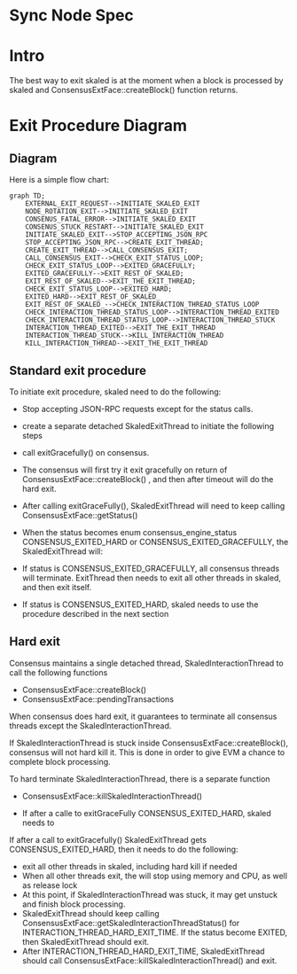 # Sync Node Spec


# Intro

The best way to exit skaled is at the moment when a block is processed by skaled and 
ConsensusExtFace::createBlock() function returns.


# Exit Procedure Diagram

## Diagram

Here is a simple flow chart:

```mermaid
graph TD;
    EXTERNAL_EXIT_REQUEST-->INITIATE_SKALED_EXIT
    NODE_ROTATION_EXIT-->INITIATE_SKALED_EXIT
    CONSENUS_FATAL_ERROR-->INITIATE_SKALED_EXIT
    CONSENUS_STUCK_RESTART-->INITIATE_SKALED_EXIT
    INITIATE_SKALED_EXIT-->STOP_ACCEPTING_JSON_RPC
    STOP_ACCEPTING_JSON_RPC-->CREATE_EXIT_THREAD;
    CREATE_EXIT_THREAD-->CALL_CONSENSUS_EXIT;
    CALL_CONSENSUS_EXIT-->CHECK_EXIT_STATUS_LOOP;
    CHECK_EXIT_STATUS_LOOP-->EXITED_GRACEFULLY;
    EXITED_GRACEFULLY-->EXIT_REST_OF_SKALED;
    EXIT_REST_OF_SKALED-->EXIT_THE_EXIT_THREAD;
    CHECK_EXIT_STATUS_LOOP-->EXITED_HARD;
    EXITED_HARD-->EXIT_REST_OF_SKALED_
    EXIT_REST_OF_SKALED_-->CHECK_INTERACTION_THREAD_STATUS_LOOP
    CHECK_INTERACTION_THREAD_STATUS_LOOP-->INTERACTION_THREAD_EXITED
    CHECK_INTERACTION_THREAD_STATUS_LOOP-->INTERACTION_THREAD_STUCK
    INTERACTION_THREAD_EXITED-->EXIT_THE_EXIT_THREAD
    INTERACTION_THREAD_STUCK-->KILL_INTERACTION_THREAD
    KILL_INTERACTION_THREAD-->EXIT_THE_EXIT_THREAD
```



## Standard exit procedure 

To initiate exit procedure, skaled need to do the following:

* Stop accepting JSON-RPC requests except for the status calls.
* create a separate detached SkaledExitThread to initiate the following steps 
* call exitGracefully() on consensus. 
* The consensus will first try it exit gracefully on return of ConsensusExtFace::createBlock() , 
  and then after  timeout will do the hard exit.
* After calling exitGraceFully(), SkaledExitThread will need to keep calling 
  ConsensusExtFace::getStatus()
* When the status becomes enum consensus_engine_status CONSENSUS_EXITED_HARD or 
  CONSENSUS_EXITED_GRACEFULLY, the SkaledExitThread will:

* If status is CONSENSUS_EXITED_GRACEFULLY, all consensus threads will terminate. ExitThread then needs to 
  exit all other threads in skaled, and then exit itself.
* If status is CONSENSUS_EXITED_HARD, skaled needs to use the procedure described in the next 
  section

## Hard exit

Consensus maintains a single detached thread, SkaledInteractionThread to call the following 
functions 

* ConsensusExtFace::createBlock()
* ConsensusExtFace::pendingTransactions

When consensus does hard exit, it guarantees to terminate all consensus threads except
the SkaledInteractionThread. 

If SkaledInteractionThread is stuck inside ConsensusExtFace::createBlock(), 
consensus will not hard kill it.  This is done in order to give EVM a chance to complete block 
processing.

To hard terminate SkaledInteractionThread, there is a separate function

* ConsensusExtFace::killSkaledInteractionThread()

* If after a calle to exitGraceFully CONSENSUS_EXITED_HARD, skaled needs to

If after a call to exitGracefully() SkaledExitThread gets CONSENSUS_EXITED_HARD, then it needs 
to do the following:
* exit all other threads in skaled, including hard kill if needed   
* When all other threads exit, the will stop using memory and CPU, as well as release lock
* At this point, if SkaledInteractionThread was stuck, it may get unstuck and finish block 
  processing.
* SkaledExitThread should keep calling ConsensusExtFace::getSkaledInteractionThreadStatus()
  for INTERACTION_THREAD_HARD_EXIT_TIME. If the status become EXITED, then SkaledExitThread should 
  exit.
* After INTERACTION_THREAD_HARD_EXIT_TIME, SkaledExitThread should call
  ConsensusExtFace::killSkaledInteractionThread() and exit. 



